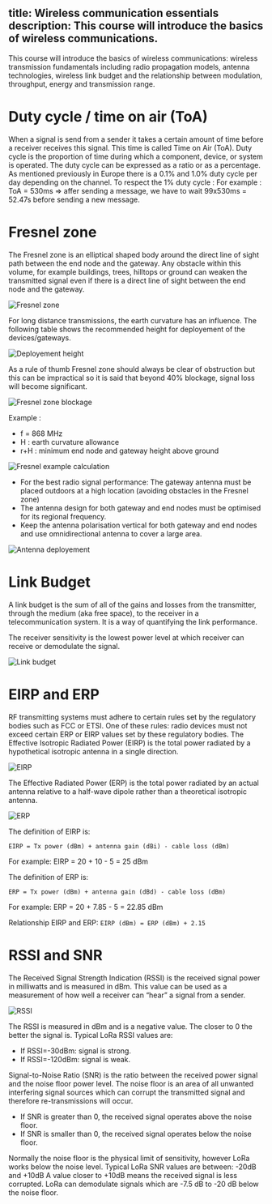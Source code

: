 title: Wireless communication essentials
description: This course will introduce the basics of wireless communications.
---

This course will introduce the basics of wireless communications: wireless transmission fundamentals including radio propagation models, antenna technologies, wireless link budget and the relationship between modulation, throughput, energy and transmission range.

Duty cycle / time on air (ToA)
==============================

When a signal is send from a sender it takes a certain amount of time before a receiver receives this signal.
This time is called Time on Air (ToA).
Duty cycle is the proportion of time during which a component, device, or system is operated.
The duty cycle can be expressed as a ratio or as a percentage.
As mentioned previously in Europe there is a 0.1% and 1.0% duty cycle per day depending on the channel.
To respect the 1% duty cycle :
For example : ToA = 530ms => affer sending a message, we have to wait 99x530ms = 52.47s before sending a new message.

Fresnel zone
============

The Fresnel zone is an elliptical shaped body around the direct line of sight path between the end node and the gateway.
Any obstacle within this volume, for example buildings, trees, hilltops or ground can weaken the transmitted signal even if there is a direct line of sight between the end node and the gateway.

![Fresnel zone](img/fresnel.png)

For long distance transmissions, the earth curvature has an influence.
The following table shows the recommended height for deployement of the devices/gateways.

![Deployement height](img/fresnel2.png)

As a rule of thumb Fresnel zone should always be clear of obstruction but this can be impractical so it is said that beyond 40% blockage, signal loss will become significant.

![Fresnel zone blockage](img/fresnel3.png)

Example :

- f = 868 MHz
- H : earth curvature allowance
- r+H : minimum end node and gateway height above ground

![Fresnel example calculation](img/fresnel4.png)

- For the best radio signal performance: The gateway antenna must be placed outdoors at a high location (avoiding obstacles in the Fresnel zone)
- The antenna design for both gateway and end nodes must be optimised for its regional frequency.
- Keep the antenna polarisation vertical for both gateway and end nodes and use omnidirectional antenna to cover a large area.

![Antenna deployement](img/fresnel5.png)

Link Budget
===========

A link budget is the sum of all of the gains and losses from the transmitter, through the medium (aka free space), to the receiver in a telecommunication system. It is a way of quantifying the link performance.

The receiver sensitivity is the lowest power level at which receiver can receive or demodulate the signal.

![Link budget](img/link_budget.png)

EIRP and ERP
============

RF transmitting systems must adhere to certain rules set by the regulatory bodies such as FCC or ETSI.
One of these rules: radio devices must not exceed certain ERP or EIRP values set by these regulatory bodies.
The Effective Isotropic Radiated Power (EIRP) is the total power radiated by a hypothetical isotropic antenna in a single direction.

![EIRP](img/eirp.png)

The Effective Radiated Power (ERP) is the total power radiated by an actual antenna relative to a half-wave dipole rather than a theoretical isotropic antenna.

![ERP](img/erp.png)

The definition of EIRP is:
```
EIRP = Tx power (dBm) + antenna gain (dBi) - cable loss (dBm)
```
For example: EIRP = 20 + 10 - 5 = 25 dBm

The definition of ERP is:
```
ERP = Tx power (dBm) + antenna gain (dBd) - cable loss (dBm)
```
For example: ERP = 20 + 7.85 - 5 = 22.85 dBm

Relationship EIRP and ERP: `EIRP (dBm) = ERP (dBm) + 2.15`


RSSI and SNR
============

The Received Signal Strength Indication (RSSI) is the received signal power in milliwatts and is measured in dBm.
This value can be used as a measurement of how well a receiver can “hear” a signal from a sender.

![RSSI](img/rssi.png)

The RSSI is measured in dBm and is a negative value.
The closer to 0 the better the signal is.
Typical LoRa RSSI values are: 
- If RSSI=-30dBm: signal is strong.
- If RSSI=-120dBm: signal is weak.

Signal-to-Noise Ratio (SNR) is the ratio between the received power signal and the noise floor power level.
The noise floor is an area of all unwanted interfering signal sources which can corrupt the transmitted signal and therefore re-transmissions will occur.
- If SNR is greater than 0, the received signal operates above the noise floor.
- If SNR is smaller than 0, the received signal operates below the noise floor.

Normally the noise floor is the physical limit of sensitivity, however LoRa works below the noise level.
Typical LoRa SNR values are between: -20dB and +10dB
A value closer to +10dB means the received signal is less corrupted.
LoRa can demodulate signals which are -7.5 dB to -20 dB below the noise floor.

